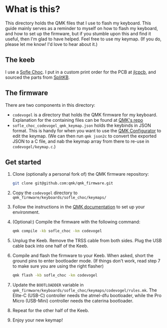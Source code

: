 # What is this?

This directory holds the QMK files that I use to flash my keyboard. This guide mainly serves as a reminder to myself on how to flash my keyboard, and how to set up the firmware, but if you stumble upon this and find it useful, then I'm glad to have helped. Feel free to use my keymap. (If you do, please let me know! I'd love to hear about it.) 

## The keeb

I use a [Sofle Choc](https://josefadamcik.github.io/SofleKeyboard/build_guide_choc.html). I put in a custom print order for the PCB at [jlcpcb](https://jlcpcb.com), and sourced the parts from [SplitKB](https://splitkb.com/).

## The firmware

There are two components in this directory:

   - `codevogel` is a directory that holds the QMK firmware for my keyboard. Explanation for the containing files can be found at [QMK's repo](https://github.com/qmk/qmk_firmware/blob/master/docs/config_options.md)
   - `sofle_choc_codevogel_qmk_keymap.json` holds the keybinds in JSON format. This is handy for when you want to use the [QMK Configurator](https://config.qmk.fm/#/sofle_choc/LAYOUT) to edit the keymap. (We can then run `qmk json2c` to convert the exported JSON to a C file, and nab the keymap array from there to re-use in `codevogel/keymap.c`.)

## Get started

1. Clone (optionally a personal fork of) the QMK firmware repository:
   
   ```bash
   git clone git@github.com:qmk/qmk_firmware.git
   ```

2. Copy the `codevogel` directory to `qmk_firmware/keyboards/sofle_choc/keymaps/`

3. Follow the instructions in the [QMK documentation](https://docs.qmk.fm/newbs_getting_started) to set up your environment.

4. (Optional:) Compile the firmware with the following command:

   ```bash
   qmk compile -kb sofle_choc -km codevogel
   ```
5. Unplug the Keeb. Remove the TRSS cable from both sides. Plug the USB cable back into one half of the Keeb. 

6. Compile and flash the firmware to your Keeb. When asked, short the ground pins to enter bootloader mode. (If things don't work, read step 7 to make sure you are using the right flasher) 

   ```bash
   qmk flash -kb sofle_choc -km codevogel
   ```

7. Update the `BOOTLOADDER` variable in `qmk_firmware/keyboards/sofle_choc/keymaps/codevogel/rules.mk`. The Elite-C (USB-C) controller needs the atmel-dfu bootloader, while the Pro Micro (USB-Mini) controller needs the caterina bootloader.

8. Repeat for the other half of the Keeb.

9. Enjoy your new keymap!
